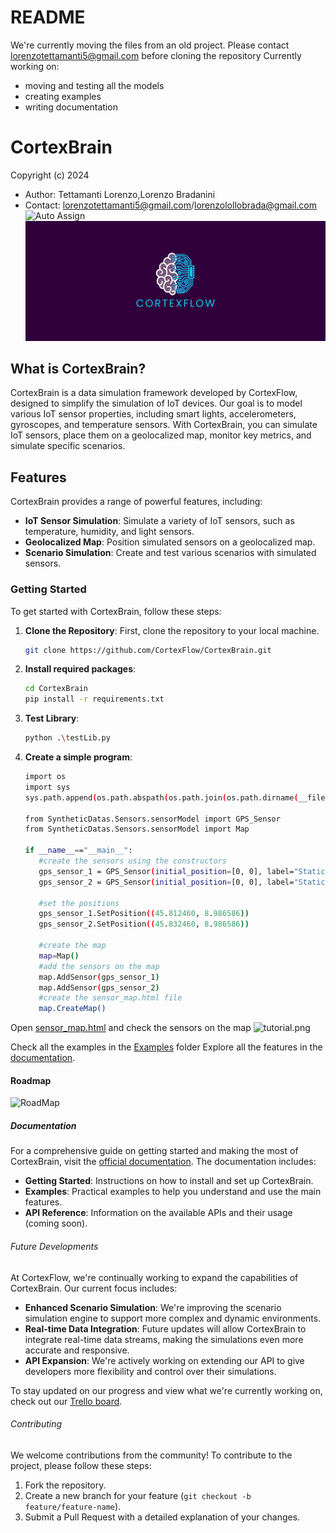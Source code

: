 # README

We're currently moving the files from an old project. Please contact <lorenzotettamanti5@gmail.com> before cloning the repository
Currently working on:

- moving and testing all the models
- creating examples
- writing documentation

# CortexBrain

Copyright (c) 2024

- Author: Tettamanti Lorenzo,Lorenzo Bradanini
- Contact: <lorenzotettamanti5@gmail.com>/<lorenzolollobrada@gmail.com>
![Auto Assign](https://github.com/CortexFlow/CortexBrain/actions/workflows/auto-assign.yml/badge.svg)
![CortexFlow Logo](banner.png)

## What is CortexBrain?

CortexBrain is a data simulation framework developed by CortexFlow, designed to simplify the simulation of IoT devices. Our goal is to model various IoT sensor properties, including smart lights, accelerometers, gyroscopes, and temperature sensors. With CortexBrain, you can simulate IoT sensors, place them on a geolocalized map, monitor key metrics, and simulate specific scenarios.

## Features

CortexBrain provides a range of powerful features, including:

- **IoT Sensor Simulation**: Simulate a variety of IoT sensors, such as temperature, humidity, and light sensors.
- **Geolocalized Map**: Position simulated sensors on a geolocalized map.
- **Scenario Simulation**: Create and test various scenarios with simulated sensors.

### Getting Started

To get started with CortexBrain, follow these steps:

1. **Clone the Repository**: First, clone the repository to your local machine.

   ```bash
   git clone https://github.com/CortexFlow/CortexBrain.git
    ```

2. **Install required packages**:

   ```bash
   cd CortexBrain
   pip install -r requirements.txt

3. **Test Library**:

   ```bash
   python .\testLib.py

4. **Create a simple program**:

   ```bash
   import os
   import sys
   sys.path.append(os.path.abspath(os.path.join(os.path.dirname(__file__), '../')))

   from SyntheticDatas.Sensors.sensorModel import GPS_Sensor
   from SyntheticDatas.Sensors.sensorModel import Map

   if __name__=="__main__":
      #create the sensors using the constructors
      gps_sensor_1 = GPS_Sensor(initial_position=[0, 0], label="Static GPS Sensor ")
      gps_sensor_2 = GPS_Sensor(initial_position=[0, 0], label="Static GPS Sensor 2")
      
      #set the positions
      gps_sensor_1.SetPosition((45.812460, 8.986586))
      gps_sensor_2.SetPosition((45.832460, 8.986586))
      
      #create the map
      map=Map()
      #add the sensors on the map
      map.AddSensor(gps_sensor_1)
      map.AddSensor(gps_sensor_2)
      #create the sensor_map.html file
      map.CreateMap()

Open [sensor_map.html](./Examples//sensor_map.html) and check the sensors on the map
![tutorial.png](./Examples//img//tutorial.png)

Check all the examples in the [Examples](./Examples/) folder
Explore all the features in the [documentation](doc.md).

#### Roadmap

![RoadMap](ROADMAP.png)

##### Documentation

For a comprehensive guide on getting started and making the most of CortexBrain, visit the [official documentation](doc.md). The documentation includes:

- **Getting Started**: Instructions on how to install and set up CortexBrain.
- **Examples**: Practical examples to help you understand and use the main features.
- **API Reference**: Information on the available APIs and their usage (coming soon).

###### Future Developments

At CortexFlow, we're continually working to expand the capabilities of CortexBrain. Our current focus includes:

- **Enhanced Scenario Simulation**: We're improving the scenario simulation engine to support more complex and dynamic environments.
- **Real-time Data Integration**: Future updates will allow CortexBrain to integrate real-time data streams, making the simulations even more accurate and responsive.
- **API Expansion**: We're actively working on extending our API to give developers more flexibility and control over their simulations.

To stay updated on our progress and view what we're currently working on, check out our [Trello board](https://trello.com/invite/b/66c731aab6030598aef7aed3/ATTIdfd7d08e42dca6f8b56a8b26f499ab8c95EB547E/cortexbrain).

###### Contributing

We welcome contributions from the community! To contribute to the project, please follow these steps:

1. Fork the repository.
2. Create a new branch for your feature (`git checkout -b feature/feature-name`).
3. Submit a Pull Request with a detailed explanation of your changes.
